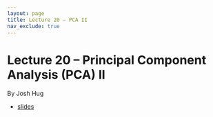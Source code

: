 ```yaml
---
layout: page
title: Lecture 20 – PCA II
nav_exclude: true
---
```


# Lecture 20 – Principal Component Analysis (PCA) II

By Josh Hug

- [slides](https://docs.google.com/presentation/d/1-aDu0ILCkPx3iCcJGB3YXci-L4g90Q6AarXU6wffLB8/edit?usp=sharing)
<!-- - [code](https://github.com/DS-100/sp22/tree/main/lec/lec20){:target="_blank"} ([launch](https://data100.datahub.berkeley.edu/hub/user-redirect/git-pull?repo=https%3A%2F%2Fgithub.com%2FDS-100%2Fsp22&urlpath=lab%2Ftree%2Fsp22%2Flec%2Flec20%2Flec20.ipynb&branch=main){:target="_blank"})
-->

<!--
A reminder – the right column of the table below contains _Quick Checks_. These are **not** required but suggested to help you check your understanding.

<table>
<colgroup>
<col style="width: 25%" />
<col style="width: 25%" />
<col style="width: 25%" />
</colgroup>
<thead>
<tr class="header">
<th></th>
<th>Video</th>
<th>Quick Check</th>
</tr>
</thead>
<tbody>
<tr>
<td><strong>20.1</strong> <br />Gradient descent in one dimension. Convexity.</td>
<td><iframe width="300" height="" src="https://youtube.com/embed/gQq93hzecHM" frameborder="0" allow="accelerometer; autoplay; encrypted-media; gyroscope; picture-in-picture" allowfullscreen=""></iframe></td>
<td><a href="https://forms.gle/m4za3Jh4ujmvVbWx5" target="\_blank">20.1</a></td>
</tr>
<tr>
<td><strong>20.2</strong> <br />Various methods of optimizing loss functions in one dimension.</td>
<td><iframe width="300" height="" src="https://youtube.com/embed/AzxMoqcyWzI" frameborder="0" allow="accelerometer; autoplay; encrypted-media; gyroscope; picture-in-picture" allowfullscreen=""></iframe></td>
<td><a href="https://forms.gle/UWr3sJARPiukg53DA" target="\_blank">20.2</a></td>
</tr>
<tr>
<td><strong>20.3</strong> <br />Gradient descent in multiple dimensions. Interpretation of gradients.</td>
<td><iframe width="300" height="" src="https://youtube.com/embed/16nIdtc5x9k" frameborder="0" allow="accelerometer; autoplay; encrypted-media; gyroscope; picture-in-picture" allowfullscreen=""></iframe></td>
<td><a href="https://forms.gle/1E4gUP3moKA8knKJ8" target="\_blank">20.3</a></td>
</tr>
<tr>
<td><strong>20.4</strong> <br />Stochastic gradient descent (SGD). Comparison between gradient descent and SGD.</td>
<td><iframe width="300" height="" src="https://youtube.com/embed/CWaZS14cdh8" frameborder="0" allow="accelerometer; autoplay; encrypted-media; gyroscope; picture-in-picture" allowfullscreen=""></iframe></td>
<td><a href="https://forms.gle/LNxjyjkRCktkF4fR8" target="\_blank">20.4</a></td>
</tr>
</tbody></table>
-->

